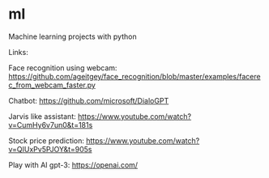 # ml
Machine learning projects with python

Links:

Face recognition using webcam:
https://github.com/ageitgey/face_recognition/blob/master/examples/facerec_from_webcam_faster.py

Chatbot:
https://github.com/microsoft/DialoGPT

Jarvis like assistant:
https://www.youtube.com/watch?v=CumHy6v7un0&t=181s

Stock price prediction:
https://www.youtube.com/watch?v=QIUxPv5PJOY&t=905s


Play with AI gpt-3:
https://openai.com/
